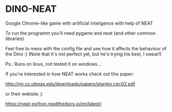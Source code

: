 # DINO-NEAT

Google Chrome-like game with artificial inteligence with help of NEAT

To run the programm you'll need pygame and neat (and other common libraries)

Feel free to mess with the config file and see how it affects the behaviour of the Dino :)
(Note that it's not perfect yet, but he's trying his best, I swear!)

Ps.: Runs on linux, not tested it on windows...


If you're interested in how NEAT works check out this paper:

http://nn.cs.utexas.edu/downloads/papers/stanley.cec02.pdf

or their website ;)

https://neat-python.readthedocs.io/en/latest/
